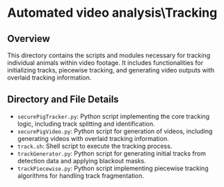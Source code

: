 # Automated video analysis\Tracking

## Overview

This directory contains the scripts and modules necessary for tracking individual animals within video footage. It includes functionalities for initializing tracks, piecewise tracking, and generating video outputs with overlaid tracking information.

## Directory and File Details

*   `securePigTracker.py`: Python script implementing the core tracking logic, including track splitting and identification.
*   `securePigVideo.py`: Python script for generation of videos, including generating videos with overlaid tracking information.
*   `track.sh`: Shell script to execute the tracking process.
*   `trackGenerator.py`: Python script for generating initial tracks from detection data and applying blackout masks.
*   `trackPiecewise.py`: Python script implementing piecewise tracking algorithms for handling track fragmentation.